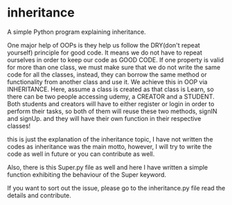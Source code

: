 # inheritance
A simple Python program explaining inheritance.

One major help of OOPs is they help us follow the DRY(don't repeat yourself) principle for good code.
It means we do not have to repeat ourselves in order to keep our code as GOOD CODE.
If one property is valid for more than one class, we must make sure that we do not write the same code for all the classes,
instead, they can borrow the same method or functionality from another class and use it.
We achieve this in OOP via INHERITANCE.
Here, assume a class is created as that class is Learn, so there can be two people accessing udemy,
a CREATOR and a STUDENT. Both students and creators will have to either register or login in order to perform their tasks, 
so both of them will reuse these two methods, signIN and signUp. and they will have their own function in their respective
classes!

this is just the explanation of the inheritance topic, I have not written the codes as inheritance was the main motto,
however, I will try to write the code as well in future or you can contribute as well.

Also, there is this Super.py file as well and here I have written a simple function exhibiting the behaviour of the Super keyword.

If you want to sort out the issue, please go to the inheritance.py file read the details and contribute.
